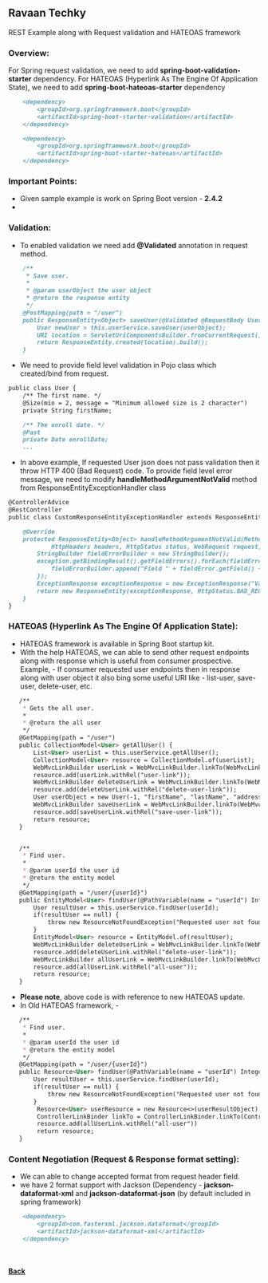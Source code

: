 ## Ravaan Techky
REST Example along with Request validation and HATEOAS framework

### Overview:
For Spring request validation, we need to add **spring-boot-validation-starter** dependency.
For HATEOAS (Hyperlink As The Engine Of Application State), we need to add **spring-boot-hateoas-starter** dependency

```markdown
	<dependency> 
		<groupId>org.springframework.boot</groupId> 
		<artifactId>spring-boot-starter-validation</artifactId> 
	</dependency>

	<dependency> 
		<groupId>org.springframework.boot</groupId> 
		<artifactId>spring-boot-starter-hateoas</artifactId> 
	</dependency>
```

### Important Points:
- Given sample example is work on Spring Boot version - **2.4.2**
- 

### Validation:
- To enabled validation we need add **@Validated** annotation in request method.
```markdown
	/**
	 * Save user.
	 *
	 * @param userObject the user object
	 * @return the response entity
	 */
	@PostMapping(path = "/user")
	public ResponseEntity<Object> saveUser(@Validated @RequestBody User userObject) {
		User newUser = this.userService.saveUser(userObject);
		URI location = ServletUriComponentsBuilder.fromCurrentRequest().path("/{userId}").buildAndExpand(newUser.getUserId()).toUri();
		return ResponseEntity.created(location).build();
	}
```

- We need to provide field level validation in Pojo class which created/bind from request.
```markdown
public class User {	
	/** The first name. */
	@Size(min = 2, message = "Minimum allowed size is 2 character")
	private String firstName;

	/** The enroll date. */
	@Past
	private Date enrollDate;
	...
```

- In above example, If requested User json does not pass validation then it throw HTTP 400 (Bad Request) code. To provide field level error message, we need to modify **handleMethodArgumentNotValid** method from ResponseEntityExceptionHandler class

```markdown
@ControllerAdvice
@RestController
public class CustomResponseEntityExceptionHandler extends ResponseEntityExceptionHandler {

	@Override
	protected ResponseEntity<Object> handleMethodArgumentNotValid(MethodArgumentNotValidException exception,
			HttpHeaders headers, HttpStatus status, WebRequest request) {
		StringBuilder fieldErrorBuilder = new StringBuilder();
		exception.getBindingResult().getFieldErrors().forEach(fieldError -> {
			fieldErrorBuilder.append("Field " + fieldError.getField() + " value " + fieldError.getRejectedValue() + " is rejected because of " + fieldError.getDefaultMessage());
		});
		ExceptionResponse exceptionResponse = new ExceptionResponse("Validation Fail. " + fieldErrorBuilder.toString(), exception.getBindingResult().toString());
		return new ResponseEntity(exceptionResponse, HttpStatus.BAD_REQUEST);
	}
}
```

### HATEOAS (Hyperlink As The Engine Of Application State):
- HATEOAS framework is available in Spring Boot startup kit.
- With the help HATEOAS, we can able to send other request endpoints along with response which is useful from consumer prospective. Example, - If consumer requested user endpoints then in response along with user object it also bing some useful URI like - list-user, save-user, delete-user, etc.

 ```markdown
 	/**
	 * Gets the all user.
	 *
	 * @return the all user
	 */
	@GetMapping(path = "/user")
	public CollectionModel<User> getAllUser() {
		List<User> userList = this.userService.getAllUser();
		CollectionModel<User> resource = CollectionModel.of(userList);
		WebMvcLinkBuilder userLink = WebMvcLinkBuilder.linkTo(WebMvcLinkBuilder.methodOn(this.getClass()).findUser(123));
		resource.add(userLink.withRel("user-link"));
		WebMvcLinkBuilder deleteUserLink = WebMvcLinkBuilder.linkTo(WebMvcLinkBuilder.methodOn(this.getClass()).deleteUser(123));
		resource.add(deleteUserLink.withRel("delete-user-link"));
		User userObject = new User(-1, "firstName", "lastName", "address");
		WebMvcLinkBuilder saveUserLink = WebMvcLinkBuilder.linkTo(WebMvcLinkBuilder.methodOn(this.getClass()).saveUser(userObject));
		resource.add(saveUserLink.withRel("save-user-link"));
		return resource;
	}


	/**
	 * Find user.
	 *
	 * @param userId the user id
	 * @return the entity model
	 */
	@GetMapping(path = "/user/{userId}")
	public EntityModel<User> findUser(@PathVariable(name = "userId") Integer userId) {
		User resultUser = this.userService.findUser(userId);
		if(resultUser == null) {
			throw new ResourceNotFoundException("Requested user not found. [User ID : " + userId + "]");
		}
		EntityModel<User> resource = EntityModel.of(resultUser);
		WebMvcLinkBuilder deleteUserLink = WebMvcLinkBuilder.linkTo(WebMvcLinkBuilder.methodOn(this.getClass()).deleteUser(123));
		resource.add(deleteUserLink.withRel("delete-user-link"));
		WebMvcLinkBuilder allUserLink = WebMvcLinkBuilder.linkTo(WebMvcLinkBuilder.methodOn(this.getClass()).getAllUser());
		resource.add(allUserLink.withRel("all-user"));
		return resource;
	}
 ```
 
- **Please note**, above code is with reference to new HATEOAS update.
- In Old HATEOAS framework, -

 ```markdown
 	/**
	 * Find user.
	 *
	 * @param userId the user id
	 * @return the entity model
	 */
	@GetMapping(path = "/user/{userId}")
	public Resource<User> findUser(@PathVariable(name = "userId") Integer userId) {
		User resultUser = this.userService.findUser(userId);
		if(resultUser == null) {
			throw new ResourceNotFoundException("Requested user not found. [User ID : " + userId + "]");
		}
		 Resource<User> userResource = new Resource<>(userResultObject);
		 ControllerLinkBinder linkTo = ControllerLinkBinder.linkTo(ControllerLinkBinder.methodOn(this.getClass()).getAllUsers());
		 resource.add(allUserLink.withRel("all-user"))
		 return resource;
	}
 ```

### Content Negotiation (Request & Response format setting):
- We can able to change accepted format from request header field.
- we have 2 format support with Jackson (Dependency - **jackson-dataformat-xml** and **jackson-dataformat-json** (by default included in spring framework)

```markdown
	<dependency>
		<groupId>com.fasterxml.jackson.dataformat</groupId>
		<artifactId>jackson-dataformat-xml</artifactId>
	</dependency>
```

<br/><br/>
[<i class="fa fa-arrow-left"></i> **Back**](/documentation/)
